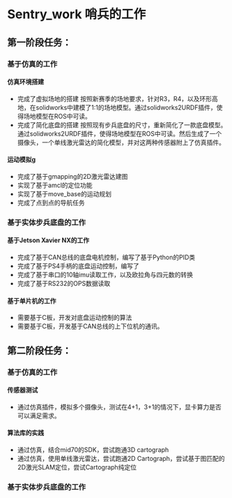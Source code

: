 # Sentry_work 哨兵的工作
## 第一阶段任务：
### 基于仿真的工作
#### 仿真环境搭建
- 完成了虚拟场地的搭建
  按照新赛季的场地要求，针对R3，R4，以及环形高地，在solidworks中建模了1:1的场地模型。通过solidworks2URDF插件，使得场地模型在ROS中可读。
- 完成了简化底盘的搭建
  按照现有步兵底盘的尺寸，重新简化了一款底盘模型。通过solidworks2URDF插件，使得场地模型在ROS中可读。然后生成了一个摄像头，一个单线激光雷达的简化模型，并对这两种传感器附上了仿真插件。
#### 运动模拟g
- 完成了基于gmapping的2D激光雷达建图
- 实现了基于amcl的定位功能
- 实现了基于move_base的运动规划
- 完成了点到点的导航任务
### 基于实体步兵底盘的工作
#### 基于Jetson Xavier NX的工作
- 完成了基于CAN总线的底盘电机控制，编写了基于Python的PID类
- 完成了基于PS4手柄的底盘运动控制，编写了
- 完成了基于串口的10轴imu读取工作，以及欧拉角与四元数的转换
- 完成了基于RS232的OPS数据读取
#### 基于单片机的工作
- 需要基于C板，开发对底盘运动控制的算法
- 需要基于C板，开发基于CAN总线的上下位机的通讯。
## 第二阶段任务：
### 基于仿真的工作
#### 传感器测试
- 通过仿真插件，模拟多个摄像头，测试在4+1，3+1的情况下，显卡算力是否可以满足需求。
#### 算法库的实践
- 通过仿真，结合mid70的SDK，尝试跑通3D cartograph
- 通过仿真，使用单线激光雷达，尝试跑通2D Cartograph，尝试基于图匹配的2D激光SLAM定位，尝试Cartograph纯定位
### 基于实体步兵底盘的工作
####